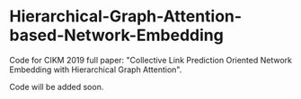 # Hierarchical-Graph-Attention-based-Network-Embedding

Code for CIKM 2019 full paper: "Collective Link Prediction Oriented Network Embedding with Hierarchical Graph Attention".

Code will be added soon.
